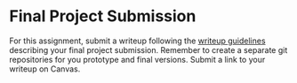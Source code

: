 # Final Project Submission

For this assignment, submit a writeup following the
[writeup guidelines](writeups.md) describing your final project submission.
Remember to create a separate git repositories for you prototype and final
versions. Submit a link to your writeup on Canvas.
